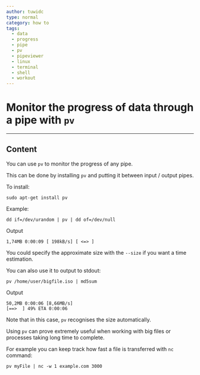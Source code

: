 ```yaml
---
author: tuwidc
type: normal
category: how to
tags:
  - data
  - progress
  - pipe
  - pv
  - pipeviewer
  - linux
  - terminal
  - shell
  - workout
---
```


# Monitor the progress of data through a pipe with `pv`


---

## Content

You can use `pv` to monitor the progress of any pipe.

This can be done by installing `pv` and putting it between input / output pipes.

To install:

```plain-text
sudo apt-get install pv
```

Example:

```plain-text
dd if=/dev/urandom | pv | dd of=/dev/null
```

Output

```plain-text
1,74MB 0:00:09 [ 198kB/s] [ <=> ]
```

You could specify the approximate size with the `--size` if you want a time estimation.

You can also use it to output to stdout:

```plain-text
pv /home/user/bigfile.iso | md5sum
```

Output

```plain-text
50,2MB 0:00:06 [8,66MB/s] 
[==>  ] 49% ETA 0:00:06
```

Note that in this case, `pv` recognises the size automatically.

Using `pv` can prove extremely useful when working with big files or processes taking long time to complete.

For example you can keep track how fast a file is transferred with `nc` command:

```plain-text
pv myFile | nc -w 1 example.com 3000
```
 
